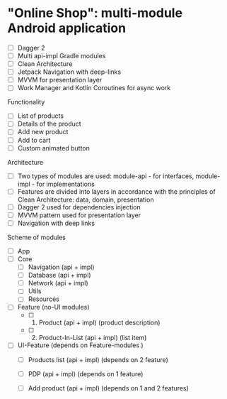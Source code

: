 # "Online Shop": multi-module Android application

- [ ] Dagger 2
- [ ] Multi api-impl Gradle modules 
- [ ] Clean Architecture
- [ ] Jetpack Navigation with deep-links
- [ ] MVVM for presentation layer
- [ ] Work Manager and Kotlin Coroutines for async work

Functionality

- [ ] List of products
- [ ] Details of the product
- [ ] Add new product
- [ ] Add to cart
- [ ] Custom animated button

Architecture

- [ ] Two types of modules are used: module-api - for interfaces, module-impl - for implementations
- [ ] Features are divided into layers in accordance with the principles of Clean Architecture: data, domain, presentation
- [ ] Dagger 2 used for dependencies injection
- [ ] MVVM pattern used for presentation layer 
- [ ] Navigation with deep links

Scheme of modules

- [ ] App
- [ ] Core
    - [ ] Navigation (api + impl)
    - [ ] Database (api + impl)
    - [ ] Network (api + impl)
    - [ ] Utils
    - [ ] Resources
- [ ] Feature (no-UI modules)
    - [ ] 1. Product (api + impl) (product description)
    - [ ] 2. Product-In-List (api + impl) (list item)
- [ ] UI-Feature (depends on Feature-modules )
    - [ ] Products list (api + impl) (depends on 2 feature)
    - [ ] PDP (api + impl) (depends on 1 feature)
    - [ ] Add product (api + impl) (depends on 1 and 2 features)


